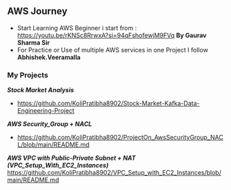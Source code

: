 ## AWS Journey
- Start Learning AWS Beginner i start from : https://youtu.be/rKNSc8RrwxA?si=94qFshofewjM9FVq **By Gaurav Sharma Sir**
- For Practice or Use of multiple AWS services in one Project I follow **Abhishek.Veeramalla**

### My Projects 
***Stock Market Analysis***
- https://github.com/KoliPratibha8902/Stock-Market-Kafka-Data-Engineering-Project

***AWS Security_Group + NACL***
- https://github.com/KoliPratibha8902/ProjectOn_AwsSecurityGroup_NACL/blob/main/README.md
  
***AWS VPC with Public-Private Subnet + NAT (VPC_Setup_With_EC2_Instances)*** 
https://github.com/KoliPratibha8902/VPC_Setup_with_EC2_Instances/blob/main/README.md
